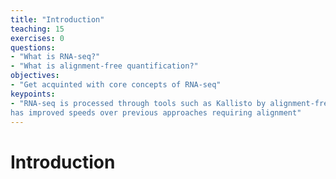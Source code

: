 ```yaml
---
title: "Introduction"
teaching: 15
exercises: 0
questions:
- "What is RNA-seq?"
- "What is alignment-free quantification?"
objectives:
- "Get acquinted with core concepts of RNA-seq"
keypoints:
- "RNA-seq is processed through tools such as Kallisto by alignment-free approaches.  This approach
has improved speeds over previous approaches requiring alignment"
---
```


# Introduction

